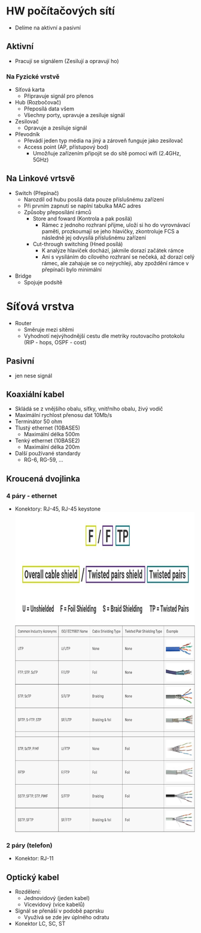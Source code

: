 # HW počítačových sítí
* Delíme na aktivní a pasivní
## Aktivní
* Pracují se signálem (Zesilují a opravují ho)
### Na Fyzické vrstvě 
* Síťová karta 
  * Připravuje signál pro přenos
* Hub (Rozbočovač)
  * Přeposílá data všem
  * Všechny porty, upravuje a zesiluje signál
* Zesilovač
  * Opravuje a zesiluje signál
* Převodník
  * Převádí jeden typ média na jiný a zároveň funguje jako zesilovač
  * Access point (AP, přístupový bod)
    * Umožňuje zařízením připojit se do sítě pomocí wifi (2.4GHz, 5GHz)
## Na Linkové vrtsvě
* Switch (Přepínač)
  * Narozdíl od hubu posílá data pouze příslušnému zařízení
  * Při prvním zapnutí se naplní tabulka MAC adres
  * Způsoby přeposílání rámců
    * Store and foward (Kontrola a pak posílá)
      * Rámec z jednoho rozhraní přijme, uloží si ho do vyrovnávací paměti, prozkoumají se jeho hlavičky, zkontroluje FCS a následně jej odvysílá příslušnému zařízení
    * Cut-through switching (Hned posílá)
      * K analýze hlaviček dochází, jakmile dorazí začátek rámce
      * Ani s vysíláním do cílového rozhraní se nečeká, až dorazí celý rámec, ale zahajuje se co nejrychleji, aby zpoždění rámce v přepínači bylo minimální
* Bridge
  * Spojuje podsítě
# Síťová vrstva
* Router
  * Směruje mezi sítěmi
  * Vyhodnotí nejvýhodnější cestu dle metriky routovacího protokolu (RIP - hops, OSPF - cost)  
## Pasivní
* jen nese signál
## Koaxiální kabel
  * Skládá se z vnějšího obalu, síťky, vnitřního obalu, živý vodič
  * Maximální rychlost přenosu dat 10Mb/s
  * Terminátor 50 ohm
* Tlustý ethernet (10BASE5)
  * Maximální délka 500m
* Tenký ethernet (10BASE2)
  * Maximální délka 200m
* Další používané standardy
  * RG-6, RG-59, ...
## Kroucená dvojlinka
### 4 páry - ethernet
  * Konektory: RJ-45, RJ-45 keystone <br>
<a target="_blank" rel="noopener noreferrer" href="https://github.com/Riyufuchi/OtazkyIKT/blob/master/Assets/Pictures/IKT/kroucena-dvojlinka-stineni.jpg"><img src="https://github.com/Riyufuchi/OtazkyIKT/blob/master/Assets/Pictures/IKT/kroucena-dvojlinka-stineni.jpg" alt="ArchitekturaAndroid" height="300px" width="700px"></a> 
<a target="_blank" rel="noopener noreferrer" href="https://github.com/Riyufuchi/OtazkyIKT/blob/master/Assets/Pictures/IKT/kroucena-dvojlinka-tabulka.png"><img src="https://github.com/Riyufuchi/OtazkyIKT/blob/master/Assets/Pictures/IKT/kroucena-dvojlinka-tabulka.png" alt="ArchitekturaAndroid" height="550" style="max-width:100%;"></a>
### 2 páry (telefon)
* Konektor: RJ-11
## Optický kabel
* Rozdělení: 
  * Jednovidový (jeden kabel) 
  * Vícevidový (více kabelů)
* Signál se přenáší v podobě paprsku
  * Využívá se zde jev úplného odratu
* Konektor LC, SC, ST
